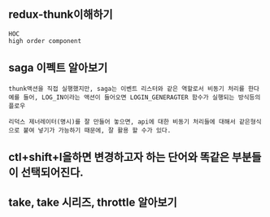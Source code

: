 ## redux-thunk이해하기
```
HOC
high order component
```

## saga 이펙트 알아보기
```
thunk액션을 직접 실행했지만, saga는 이벤트 리스터와 같은 역할로서 비동기 처리를 한다
예를 들어, LOG_IN이라는 액션이 들어오면 LOGIN_GENERAGTER 함수가 실행되는 방식등의 플로우

리덕스 제너레이터(명시)를 잘 만들어 놓으면, api에 대한 비동기 처리들에 대해서 같은형식으로 붙여 넣기가 가능하기 때문에, 잘 활용 할 수가 있다.
```


## ctl+shift+l을하면 변경하고자 하는 단어와 똑같은 부분들이 선택되어진다.

## take, take 시리즈, throttle 알아보기